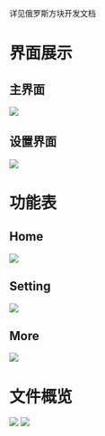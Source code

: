 详见俄罗斯方块开发文档
# 界面展示
## 主界面
![](https://github.com/zyw-stu/image/blob/main/tetris/%E4%B8%BB%E7%95%8C%E9%9D%A2.png)
## 设置界面
![](https://github.com/zyw-stu/image/blob/main/tetris/%E7%BB%98%E5%9B%BE3.png)

# 功能表
## Home
![](https://github.com/zyw-stu/image/blob/main/tetris/fuc_main.jpg)
## Setting
![](https://github.com/zyw-stu/image/blob/main/tetris/func_setting.jpg)
## More
![](https://github.com/zyw-stu/image/blob/main/tetris/fuc_more.jpg)
# 文件概览
![](https://github.com/zyw-stu/image/blob/main/tetris/1.jpg)
![](https://github.com/zyw-stu/image/blob/main/tetris/2.jpg)
